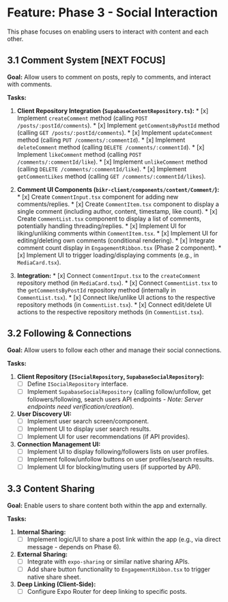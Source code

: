 # Feature: Phase 3 - Social Interaction

This phase focuses on enabling users to interact with content and each other.

## 3.1 Comment System [NEXT FOCUS]

**Goal:** Allow users to comment on posts, reply to comments, and interact with comments.

**Tasks:**

 1.  **Client Repository Integration (`SupabaseContentRepository.ts`):**
    *   [x] Implement `createComment` method (calling `POST /posts/:postId/comments`).
    *   [x] Implement `getCommentsByPostId` method (calling `GET /posts/:postId/comments`).
    *   [x] Implement `updateComment` method (calling `PUT /comments/:commentId`).
    *   [x] Implement `deleteComment` method (calling `DELETE /comments/:commentId`).
    *   [x] Implement `likeComment` method (calling `POST /comments/:commentId/like`).
    *   [x] Implement `unlikeComment` method (calling `DELETE /comments/:commentId/like`).
    *   [x] Implement `getCommentLikes` method (calling `GET /comments/:commentId/likes`).

 2.  **Comment UI Components (`bikr-client/components/content/Comment/`):**
    *   [x] Create `CommentInput.tsx` component for adding new comments/replies.
    *   [x] Create `CommentItem.tsx` component to display a single comment (including author, content, timestamp, like count).
    *   [x] Create `CommentList.tsx` component to display a list of comments, potentially handling threading/replies.
    *   [x] Implement UI for liking/unliking comments within `CommentItem.tsx`.
    *   [x] Implement UI for editing/deleting own comments (conditional rendering).
    *   [x] Integrate comment count display in `EngagementRibbon.tsx` (Phase 2 component).
    *   [x] Implement UI to trigger loading/displaying comments (e.g., in `MediaCard.tsx`).

 3.  **Integration:**
    *   [x] Connect `CommentInput.tsx` to the `createComment` repository method (in `MediaCard.tsx`).
    *   [x] Connect `CommentList.tsx` to the `getCommentsByPostId` repository method (internally in `CommentList.tsx`).
    *   [x] Connect like/unlike UI actions to the respective repository methods (in `CommentList.tsx`).
    *   [x] Connect edit/delete UI actions to the respective repository methods (in `CommentList.tsx`).

## 3.2 Following & Connections

**Goal:** Allow users to follow each other and manage their social connections.

**Tasks:**

1.  **Client Repository (`ISocialRepository`, `SupabaseSocialRepository`):**
    *   [ ] Define `ISocialRepository` interface.
    *   [ ] Implement `SupabaseSocialRepository` (calling follow/unfollow, get followers/following, search users API endpoints - *Note: Server endpoints need verification/creation*).
2.  **User Discovery UI:**
    *   [ ] Implement user search screen/component.
    *   [ ] Implement UI to display user search results.
    *   [ ] Implement UI for user recommendations (if API provides).
3.  **Connection Management UI:**
    *   [ ] Implement UI to display following/followers lists on user profiles.
    *   [ ] Implement follow/unfollow buttons on user profiles/search results.
    *   [ ] Implement UI for blocking/muting users (if supported by API).

## 3.3 Content Sharing

**Goal:** Enable users to share content both within the app and externally.

**Tasks:**

1.  **Internal Sharing:**
    *   [ ] Implement logic/UI to share a post link within the app (e.g., via direct message - depends on Phase 6).
2.  **External Sharing:**
    *   [ ] Integrate with `expo-sharing` or similar native sharing APIs.
    *   [ ] Add share button functionality to `EngagementRibbon.tsx` to trigger native share sheet.
3.  **Deep Linking (Client-Side):**
    *   [ ] Configure Expo Router for deep linking to specific posts.
